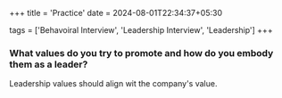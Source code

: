 +++
title = 'Practice'
date = 2024-08-01T22:34:37+05:30

tags = ['Behavoiral Interview', 'Leadership Interview', 'Leadership']
+++

### What values do you try to promote and how do you embody them as a leader?
 Leadership values should align wit the company's value.
 
